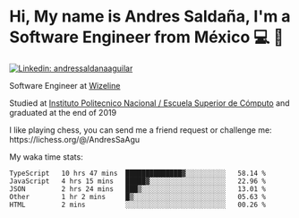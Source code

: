 # Hi, My name is Andres Saldaña, I'm a Software Engineer from México :computer: :boy:

[![Linkedin: andressaldanaaguilar](https://img.shields.io/badge/-andressaldanaaguilar-blue?style=flat-square&logo=Linkedin&logoColor=white&link=https://www.linkedin.com/in/thaianebraga/)](https://www.linkedin.com/in/andressaldanaaguilar)

<p>Software Engineer at <a href="https://www.wizeline.com/">Wizeline</a></p>
<p>Studied at <a href="https://en.wikipedia.org/wiki/ESCOM">Instituto Politecnico Nacional / Escuela Superior de Cómputo</a> and graduated at the end of 2019</p>
<p>I like playing chess, you can send me a friend request or challenge me: https://lichess.org/@/AndresSaAgu</p>

<p> My waka time stats: </p>

<!--START_SECTION:waka-->
```text
TypeScript   10 hrs 47 mins  ██████████████▓░░░░░░░░░░   58.14 % 
JavaScript   4 hrs 15 mins   █████▓░░░░░░░░░░░░░░░░░░░   22.96 % 
JSON         2 hrs 24 mins   ███▒░░░░░░░░░░░░░░░░░░░░░   13.01 % 
Other        1 hr 2 mins     █▒░░░░░░░░░░░░░░░░░░░░░░░   05.63 % 
HTML         2 mins          ░░░░░░░░░░░░░░░░░░░░░░░░░   00.26 % 
```
<!--END_SECTION:waka-->
